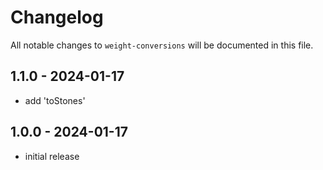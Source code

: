 # Changelog

All notable changes to `weight-conversions` will be documented in this file.

## 1.1.0 - 2024-01-17

- add 'toStones'

## 1.0.0 - 2024-01-17

- initial release
